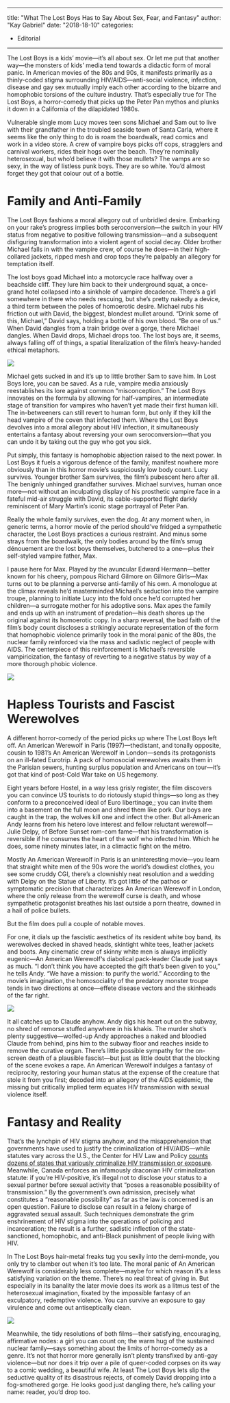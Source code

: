 
---
title: "What The Lost Boys Has to Say About Sex, Fear, and Fantasy"
author: "Kay Gabriel"
date: "2018-18-10"
categories:
- Editorial
---

The Lost Boys is a kids&#8217; movie—it&#8217;s all about sex. Or let me put that another way—the monsters of kids&#8217; media tend towards a didactic form of moral panic. In American movies of the 80s and 90s, it manifests primarily as a thinly-coded stigma surrounding HIV/AIDS—anti-social violence, infection, disease and gay sex mutually imply each other according to the bizarre and homophobic torsions of the culture industry. That&#8217;s especially true for The Lost Boys, a horror-comedy that picks up the Peter Pan mythos and plunks it down in a California of the dilapidated 1980s. 

Vulnerable single mom Lucy moves teen sons Michael and Sam out to live with their grandfather in the troubled seaside town of Santa Carla, where it seems like the only thing to do is roam the boardwalk, read comics and work in a video store. A crew of vampire boys picks off cops, stragglers and carnival workers, rides their hogs over the beach. They&#8217;re nominally heterosexual, but who&#8217;d believe it with those mullets? The vamps are so sexy, in the way of listless punk boys. They are so white. You&#8217;d almost forget they got that colour out of a bottle.

# Family and Anti-Family

The Lost Boys fashions a moral allegory out of unbridled desire. Embarking on your rake&#8217;s progress implies both seroconversion—the switch in your HIV status from negative to positive following transmission—and a subsequent disfiguring transformation into a violent agent of social decay. Older brother Michael falls in with the vampire crew, of course he does—in their high-collared jackets, ripped mesh and crop tops they&#8217;re palpably an allegory for temptation itself.

The lost boys goad Michael into a motorcycle race halfway over a beachside cliff. They lure him back to their underground squat, a once-grand hotel collapsed into a sinkhole of vampire decadence. There&#8217;s a girl somewhere in there who needs rescuing, but she&#8217;s pretty nakedly a device, a third term between the poles of homoerotic desire. Michael rubs his friction out with David, the biggest, blondest mullet around. “Drink some of this, Michael,” David says, holding a bottle of his own blood. “Be one of us.” When David dangles from a train bridge over a gorge, there Michael dangles. When David drops, Michael drops too. The lost boys are, it seems, always falling off of things, a spatial literalization of the film&#8217;s heavy-handed ethical metaphors.

![](https://i1.wp.com/vrvblog.co/wp-content/uploads/2018/10/Lost-boys-Hog-1024x424.png?resize=1024%2C424&#038;ssl=1)

Michael gets sucked in and it&#8217;s up to little brother Sam to save him. In Lost Boys lore, you can be saved. As a rule, vampire media anxiously reestablishes its lore against common &#8220;misconception.&#8221; The Lost Boys innovates on the formula by allowing for half-vampires, an intermediate stage of transition for vampires who haven&#8217;t yet made their first human kill. The in-betweeners can still revert to human form, but only if they kill the head vampire of the coven that infected them. Where the Lost Boys devolves into a moral allegory about HIV infection, it simultaneously entertains a fantasy about reversing your own seroconversion—that you can undo it by taking out the guy who got you sick.

Put simply, this fantasy is homophobic abjection raised to the next power. In Lost Boys it fuels a vigorous defence of the family, manifest nowhere more obviously than in this horror movie&#8217;s suspiciously low body count. Lucy survives. Younger brother Sam survives, the film&#8217;s pubescent hero after all. The benignly unhinged grandfather survives. Michael survives, human once more—not without an inculpating display of his prosthetic vampire face in a fateful mid-air struggle with David, its cable-supported flight darkly reminiscent of Mary Martin&#8217;s iconic stage portrayal of Peter Pan. 

Really the whole family survives, even the dog. At any moment when, in generic terms, a horror movie of the period should&#8217;ve fridged a sympathetic character, the Lost Boys practices a curious restraint. And minus some strays from the boardwalk, the only bodies around by the film&#8217;s smug dénouement are the lost boys themselves, butchered to a one—plus their self-styled vampire father, Max.

I pause here for Max. Played by the avuncular Edward Hermann—better known for his cheery, pompous Richard Gilmore on Gilmore Girls—Max turns out to be planning a perverse anti-family of his own. A monologue at the climax reveals he&#8217;d masterminded Michael&#8217;s seduction into the vampire troupe, planning to initiate Lucy into the fold once he&#8217;d corrupted her children—a surrogate mother for his adoptive sons. Max apes the family and ends up with an instrument of predation—his death shores up the original against its homoerotic copy. In a sharp reversal, the bad faith of the film&#8217;s body count discloses a strikingly accurate representation of the form that homophobic violence primarily took in the moral panic of the 80s, the nuclear family reinforced via the mass and sadistic neglect of people with AIDS. The centerpiece of this reinforcement is Michael&#8217;s reversible vampiricization, the fantasy of reverting to a negative status by way of a more thorough phobic violence.

![](https://i2.wp.com/vrvblog.co/wp-content/uploads/2018/10/David-death-1-1024x426.png?resize=1024%2C426&#038;ssl=1)

# Hapless Tourists and Fascist Werewolves

A different horror-comedy of the period picks up where The Lost Boys left off. An American Werewolf in Paris (1997)—thedistant, and tonally opposite, cousin to 1981&#8217;s An American Werewolf in London—sends its protagonists on an ill-fated Eurotrip. A pack of homosocial werewolves awaits them in the Parisian sewers, hunting surplus population and Americans on tour—it&#8217;s got that kind of post-Cold War take on US hegemony. 

Eight years before Hostel, in a way less grisly register, the film discovers you can convince US tourists to do riotously stupid things—so long as they conform to a preconceived ideal of Euro libertinage,; you can invite them into a basement on the full moon and shred them like pork. Our boys are caught in the trap, the wolves kill one and infect the other. But all-American Andy learns from his hetero love interest and fellow reluctant werewolf—Julie Delpy, of Before Sunset rom-com fame—that his transformation is reversible if he consumes the heart of the wolf who infected him. Which he does, some ninety minutes later, in a climactic fight on the métro. 

Mostly An American Werewolf in Paris is an uninteresting movie—you learn that straight white men of the 90s wore the world&#8217;s dowdiest clothes, you see some cruddy CGI, there&#8217;s a clownishly neat resolution and a wedding with Delpy on the Statue of Liberty. It&#8217;s got little of the pathos or symptomatic precision that characterizes An American Werewolf in London, where the only release from the werewolf curse is death, and whose sympathetic protagonist breathes his last outside a porn theatre, downed in a hail of police bullets. 

But the film does pull a couple of notable moves. 

For one, it dials up the fascistic aesthetics of its resident white boy band, its werewolves decked in shaved heads, skintight white tees, leather jackets and boots. Any cinematic crew of skinny white men is always implicitly eugenic—An American Werewolf&#8216;s diabolical pack-leader Claude just says as much. &#8220;I don&#8217;t think you have accepted the gift that&#8217;s been given to you,&#8221; he tells Andy. &#8220;We have a mission: to purify the world.&#8221; According to the movie&#8217;s imagination, the homosociality of the predatory monster troupe tends in two directions at once—effete disease vectors and the skinheads of the far right.

![](https://i0.wp.com/vrvblog.co/wp-content/uploads/2018/10/Claude-e1539870191848-1024x551.png?resize=1024%2C551&#038;ssl=1)

It all catches up to Claude anyhow. Andy digs his heart out on the subway, no shred of remorse stuffed anywhere in his khakis. The murder shot&#8217;s plenty suggestive—wolfed-up Andy approaches a naked and bloodied Claude from behind, pins him to the subway floor and reaches inside to remove the curative organ. There&#8217;s little possible sympathy for the on-screen death of a plausible fascist—but just as little doubt that the blocking of the scene evokes a rape. An American Werewolf indulges a fantasy of reciprocity, restoring your human status at the expense of the creature that stole it from you first; decoded into an allegory of the AIDS epidemic, the missing but critically implied term equates HIV transmission with sexual violence itself. 

# Fantasy and Reality

That&#8217;s the lynchpin of HIV stigma anyhow, and the misapprehension that governments have used to justify the criminalization of HIV/AIDS—while statutes vary across the U.S., the Center for HIV Law and Policy [counts dozens of states that variously criminalize HIV transmission or exposure](http://www.hivlawandpolicy.org/sourcebook). Meanwhile, Canada enforces an infamously draconian HIV criminalization statute: if you&#8217;re HIV-positive, it&#8217;s illegal not to disclose your status to a sexual partner before sexual activity that &#8220;poses a reasonable possibility of transmission.&#8221; By the government&#8217;s own admission, precisely what constitutes a &#8220;reasonable possibility&#8221; as far as the law is concerned is an open question. Failure to disclose can result in a felony charge of aggravated sexual assault. Such techniques demonstrate the grim enshrinement of HIV stigma into the operations of policing and incarceration; the result is a further, sadistic inflection of the state-sanctioned, homophobic, and anti-Black punishment of people living with HIV.

In The Lost Boys hair-metal freaks tug you sexily into the demi-monde, you only try to clamber out when it&#8217;s too late. The moral panic of An American Werewolf is considerably less complete—maybe for which reason it&#8217;s a less satisfying variation on the theme. There&#8217;s no real threat of giving in. But especially in its banality the later movie does its work as a litmus test of the heterosexual imagination, fixated by the impossible fantasy of an exculpatory, redemptive violence. You can survive an exposure to gay virulence and come out antiseptically clean.

![](https://i2.wp.com/vrvblog.co/wp-content/uploads/2018/10/Lost-Boys-Bridge-1024x390.png?resize=1024%2C390&#038;ssl=1)

Meanwhile, the tidy resolutions of both films—their satisfying, encouraging, affirmative nodes: a girl you can count on; the warm hug of the sustained nuclear family—says something about the limits of horror-comedy as a genre. It&#8217;s not that horror more generally isn&#8217;t plenty transfixed by anti-gay violence—but nor does it trip over a pile of queer-coded corpses on its way to a comic wedding, a beautiful wife. At least The Lost Boys lets slip the seductive quality of its disastrous rejects, of comely David dropping into a fog-smothered gorge. He looks good just dangling there, he’s calling your name: reader, you&#8217;d drop too.
